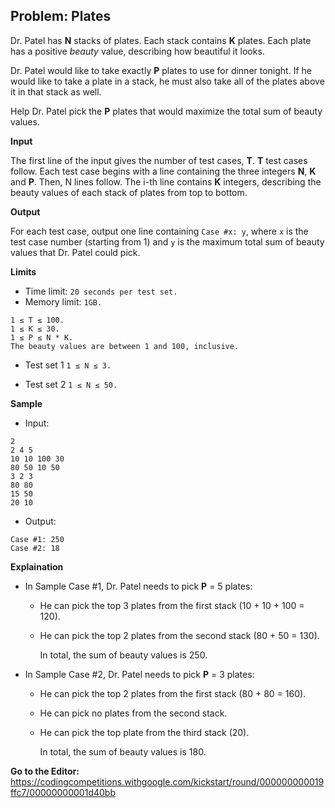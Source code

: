 ## Problem: Plates

Dr. Patel has **N** stacks of plates. Each stack contains **K** plates. Each plate has a positive *beauty* value, describing how beautiful it looks.

Dr. Patel would like to take exactly **P** plates to use for dinner tonight. If he would like to take a plate in a stack, he must also take all of the plates above it in that stack as well.

Help Dr. Patel pick the **P** plates that would maximize the total sum of beauty values.

**Input**

The first line of the input gives the number of test cases, **T**. **T** test cases follow. Each test case begins with a line containing the three integers **N**, **K** and **P**. Then, N lines follow. The i-th line contains **K** integers, describing the beauty values of each stack of plates from top to bottom.

**Output**

For each test case, output one line containing `Case #x: y`, where `x` is the test case number (starting from 1) and `y` is the maximum total sum of beauty values that Dr. Patel could pick.

**Limits**

- Time limit: `20 seconds per test set.`
- Memory limit: `1GB.`
```
1 ≤ T ≤ 100.
1 ≤ K ≤ 30.
1 ≤ P ≤ N * K.
The beauty values are between 1 and 100, inclusive.
```

- Test set 1
`1 ≤ N ≤ 3.`

- Test set 2
`1 ≤ N ≤ 50.`

**Sample**

- Input:
```
2
2 4 5
10 10 100 30
80 50 10 50
3 2 3
80 80
15 50
20 10
```

- Output:
```
Case #1: 250
Case #2: 18
```

**Explaination**

* In Sample Case #1, Dr. Patel needs to pick **P** = 5 plates:
  - He can pick the top 3 plates from the first stack (10 + 10 + 100 = 120).
  - He can pick the top 2 plates from the second stack (80 + 50 = 130).
  
    In total, the sum of beauty values is 250.

* In Sample Case #2, Dr. Patel needs to pick **P** = 3 plates:
  - He can pick the top 2 plates from the first stack (80 + 80 = 160).
  - He can pick no plates from the second stack.
  - He can pick the top plate from the third stack (20).
  
    In total, the sum of beauty values is 180.


**Go to the Editor:**
<https://codingcompetitions.withgoogle.com/kickstart/round/000000000019ffc7/00000000001d40bb>
